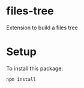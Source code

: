 # files-tree

Extension to build a files tree

# Setup

To install this package:

```bash
npm install
```
